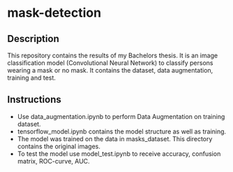 # mask-detection

## Description
This repository contains the results of my Bachelors thesis. It is an image classification model (Convolutional Neural Network) to classify persons wearing a mask or no mask.
It contains the dataset, data augmentation, training and test. 

## Instructions
- Use data_augmentation.ipynb to perform Data Augmentation on training dataset.
- tensorflow_model.ipynb contains the model structure as well as training.
- The model was trained on the data in masks_dataset. This directory contains the original images.
- To test the model use model_test.ipynb to receive accuracy, confusion matrix, ROC-curve, AUC.
